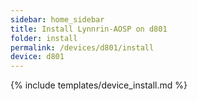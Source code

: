 ```yaml
---
sidebar: home_sidebar
title: Install Lynnrin-AOSP on d801
folder: install
permalink: /devices/d801/install
device: d801
---
```

{% include templates/device_install.md %}
